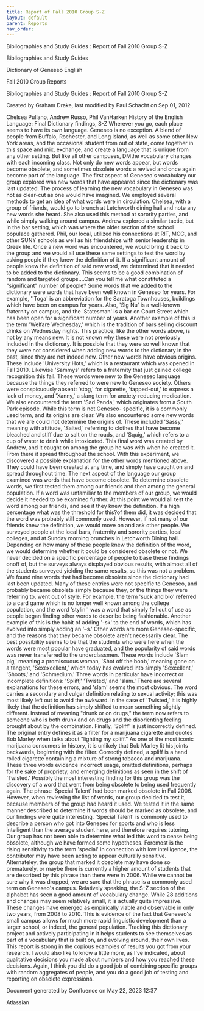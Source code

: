 ```yaml
---
title: Report of Fall 2010 Group S-Z
layout: default
parent: Reports
nav_order:
---
```


Bibliographies and Study Guides : Report of Fall 2010 Group S-Z

Bibliographies and Study Guides

Dictionary of Geneseo English

Fall 2010 Group Reports

Bibliographies and Study Guides : Report of Fall 2010 Group S-Z

Created by  Graham Drake, last modified by  Paul Schacht on Sep 01, 2012

Chelsea Pullano, Andrew Russo, Phil VanHarken  History of the English Language: Final Dictionary findings, S-Z  Wherever you go, each place seems to have its own language. Geneseo is no exception. A blend of people from Buffalo, Rochester, and Long Island, as well as some other New York areas, and the occasional student from out of state, come together in this space and mix, exchange, and create a language that is unique from any other setting. But like all other campuses, DMthe vocabulary changes with each incoming class. Not only do new words appear, but words become obsolete, and sometimes obsolete words a revived and once again become part of the language. The first aspect of Geneseo's vocabulary our group explored was new words that have appeared since the dictionary was last updated. The process of learning the new vocabulary in Geneseo was not as clear-cut as one would have imagined. We employed several methods to get an idea of what words were in circulation. Chelsea, with a group of friends, would go to brunch at Letchworth dining hall and note any new words she heard. She also used this method at sorority parties, and while simply walking around campus. Andrew explored a similar tactic, but in the bar setting, which was where the older section of the school populace gathered. Phil, our local, utilized his connections at RIT, MCC, and other SUNY schools as well as his friendships with senior leadership in Greek life. Once a new word was encountered, we would bring it back to the group and we would all use these same settings to test the word by asking people if they knew the definition of it. If a significant amount of people knew the definition of said new word, we determined that it needed to be added to the dictionary. This seems to be a good combination of random and targeted groups….Can you tell me what constituted a &quot;significant&quot; number of people? Some words that we added to the dictionary were words that have been well known in Geneseo for years. For example, ''Toga' is an abbreviation for the Saratoga Townhouses, buildings which have been on campus for years. Also, 'Sig Nu' is a well-known fraternity on campus, and the 'Statesman' is a bar on Court Street which has been open for a significant number of years. Another example of this is the term 'Welfare Wednesday,' which is the tradition of bars selling discount drinks on Wednesday nights. This practice, like the other words above, is not by any means new. It is not known why these were not previously included in the dictionary. It is possible that they were so well known that they were not considered when adding new words to the dictionary in the past, since they are not indeed new.  Other new words have obvious origins. These include 'University Hots,' which is a restaurant which was opened in Fall 2010. Likewise 'Sammys' refers to a fraternity that just gained college recognition this fall. These words were new to the Geneseo language because the things they referred to were new to Geneseo society. Others were conspicuously absent: 'stog,' for cigarette, 'tapped-out,' to express a lack of money, and 'Xanny,' a slang term for anxiety-reducing medication. We also encountered the term 'Sad Panda,' which originates from a South Park episode. While this term is not Geneseo- specific, it is a commonly used term, and its origins are clear.  We also encountered some new words that we are could not determine the origins of. These included 'Sassy,' meaning with attitude, 'Salted,' referring to clothes that have become bleached and stiff due to salt on the roads, and 'Squig,' which refers to a cup of water to drink while intoxicated. This final word was created by Andrew, and it caught on among the group he was with when he created it. From there it spread throughout the school. With this experiment, we discovered a possible explanation for the other words mentioned above. They could have been created at any time, and simply have caught on and spread throughout time.  The next aspect of the language our group examined was words that have become obsolete. To determine obsolete words, we first tested them among our friends and then among the general population. If a word was unfamiliar to the members of our group, we would decide it needed to be examined further. At this point we would all test the word among our friends, and see if they knew the definition. If a high percentage what was the threshold for this?of them did, it was decided that the word was probably still commonly used. However, if not many of our friends knew the definition, we would move on and ask other people. We surveyed people at the local bars, fraternity and sorority parties, local colleges, and at Sunday morning brunches in Letchworth Dining hall. Depending on how many of these people knew the definition of the word, we would determine whether it could be considered obsolete or not. We never decided on a specific percentage of people to base these findings onoff of, but the surveys always displayed obvious results, with almost all of the students surveyed yielding the same results, so this was not a problem.  We found nine words that had become obsolete since the dictionary had last been updated. Many of these entries were not specific to Geneseo, and probably became obsolete simply because they, or the things they were referring to, went out of style. For example, the term 'suck and blo' referred to a card game which is no longer well known among the college population, and the word 'stylin'' was a word that simply fell out of use as people began finding other words to describe being fashionable. Another example of this is the habit of adding '-sk' to the end of words, which has evolved into simply adding an '–s.' Other words are more Geneseo-specific, and the reasons that they became obsolete aren't necessarily clear. The best possibility seems to be that the students who were here when the words were most popular have graduated, and the popularity of said words was never transferred to the underclassmen. These words include 'Slam pig,' meaning a promiscuous woman, 'Shot off the boob,' meaning gone on a tangent, 'Sexexcellent,' which today has evolved into simply 'Sexcellent,' 'Shoots,' and 'Schmedium.'  Three words in particular have incorrect or incomplete definitions: 'Spliff,' 'Twisted,' and 'slam.' There are several explanations for these errors, and 'slam' seems the most obvious. The word carries a secondary and vulgar definition relating to sexual activity; this was most likely left out to avoid the awkward. In the case of 'Twisted,' it is highly likely that the definition has simply shifted to mean something slightly different. Instead of meaning &quot;drunk or on drugs,&quot; the term now refers to someone who is both drunk and on drugs and the disorienting feeling brought about by the combination. Finally, 'Spliff' is just incorrectly defined. The original entry defines it as a filter for a marijuana cigarette and quotes Bob Marley when talks about &quot;lighting my spliff.&quot; As one of the most iconic marijuana consumers in history, it is unlikely that Bob Marley lit his joints backwards, beginning with the filter. Correctly defined, a spliff is a hand rolled cigarette containing a mixture of strong tobacco and marijuana. These three words evidence incorrect usage, omitted definitions, perhaps for the sake of propriety, and emerging definitions as seen in the shift of 'Twisted.' Possibly the most interesting finding for this group was the discovery of a word that went from being obsolete to being used frequently again. The phrase 'Special Talent' had been marked obsolete in Fall 2006. However, when reviewing the list of words, our group decided to test it, because members of the group had heard it used. We tested it in the same manner described to determine if words should be marked as obsolete, and our findings were quite interesting. 'Special Talent' is commonly used to describe a person who got into Geneseo for sports and who is less intelligent than the average student here, and therefore requires tutoring. Our group has not been able to determine what led this word to cease being obsolete, although we have formed some hypotheses. Foremost is the rising sensitivity to the term 'special' in connection with low intelligence, the contributor may have been acting to appear culturally sensitive. Alternateley, the group that marked it obsolete may have done so prematurely, or maybe there is currently a higher amount of students that are described by this phrase than there were in 2006. While we cannot be sure why it was dropped, we are sure that the phrase is a commonly used term on Geneseo's campus. Relatively speaking, the S-Z section of the alphabet has seen a good amount of vocabulary change. While 28 additions and changes may seem relatively small, it is actually quite impressive. These changes have emerged as empirically viable and observable in only two years, from 2008 to 2010. This is evidence of the fact that Geneseo's small campus allows for much more rapid linguistic development than a larger school, or indeed, the general population. Tracking this dictionary project and actively participating in it helps students to see themselves as part of a vocabulary that is built on, and evolving around, their own lives.  This report is strong in the copious examples of results you got from your research. I would also like to know a little more, as I've indicated, about qualitative decisions you made about numbers and how you reached these decisions. Again, I think you did do a good job of combining specific groups with random aggregates of people, and you do a good job of testing and reporting on obsolete expressions.

Document generated by Confluence on May 22, 2023 12:37

Atlassian
